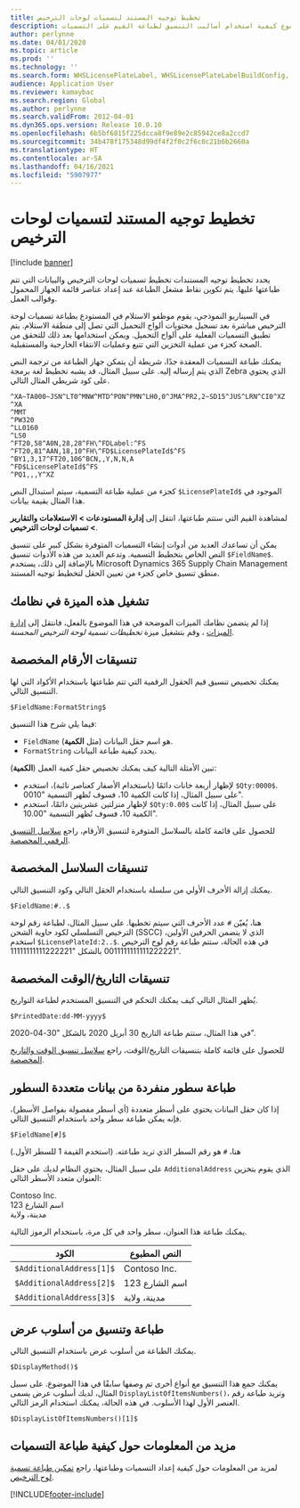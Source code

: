 ```yaml
---
title: تخطيط توجيه المستند لتسميات لوحات الترخيص
description: يوضح هذا الموضوع كيفية استخدام أساليب التنسيق لطباعة القيم على التسميات.
author: perlynne
ms.date: 04/01/2020
ms.topic: article
ms.prod: ''
ms.technology: ''
ms.search.form: WHSLicensePlateLabel, WHSLicensePlateLabelBuildConfig, WHSLicensePlateLabel, WHSDocumentRoutingLayout
audience: Application User
ms.reviewer: kamaybac
ms.search.region: Global
ms.author: perlynne
ms.search.validFrom: 2012-04-01
ms.dyn365.ops.version: Release 10.0.10
ms.openlocfilehash: 6b5bf6815f225dcca8f9e89e2c85942ce8a2ccd7
ms.sourcegitcommit: 34b478f175348d99df4f2f0c2f6c0c21b6b2660a
ms.translationtype: HT
ms.contentlocale: ar-SA
ms.lasthandoff: 04/16/2021
ms.locfileid: "5907977"
---
```

# <a name="document-routing-layout-for-license-plate-labels"></a>تخطيط توجيه المستند لتسميات لوحات الترخيص

[!include [banner](../includes/banner.md)]


يحدد تخطيط توجيه المستندات تخطيط تسميات لوحات الترخيص والبيانات التي تتم طباعتها عليها. يتم تكوين نقاط مشغل الطباعة عند إعداد عناصر قائمة الجهاز المحمول وقوالب العمل.

في السيناريو النموذجي، يقوم موظفو الاستلام في المستودع بطباعة تسميات لوحة الترخيص مباشرة بعد تسجيل محتويات ألواح التحميل التي تصل إلى منطقة الاستلام. يتم تطبيق التسميات الفعلية على ألواح التحميل. ويمكن استخدامها بعد ذلك للتحقق من الصحة كجزء من عملية التخزين التي تتبع وعمليات الانتقاء الخارجية والمستقبلية.

يمكنك طباعة التسميات المعقدة جدًا، شريطة أن يتمكن جهاز الطباعة من ترجمة النص الذي يتم إرساله إليه. على سبيل المثال، قد يشبه تخطيط لغة برمجة Zebra الذي يحتوي على كود شريطي المثال التالي.

```dos
^XA~TA000~JSN^LT0^MNW^MTD^PON^PMN^LH0,0^JMA^PR2,2~SD15^JUS^LRN^CI0^XZ
^XA
^MMT
^PW320
^LL0160
^LS0
^FT20,58^A0N,28,28^FH\^FDLabel:^FS
^FT20,81^AAN,18,10^FH\^FD$LicensePlateId$^FS
^BY1,3,17^FT20,106^BCN,,Y,N,N,A
^FD$LicensePlateId$^FS
^PQ1,,,Y^XZ
```

كجزء من عملية طباعة التسمية، سيتم استبدال النص `$LicensePlateId$` الموجود في هذا المثال بقيمة بيانات.

لمشاهدة القيم التي ستتم طباعتها، انتقل إلى **إدارة المستودعات \> ‏‫الاستعلامات والتقارير‬ \> تسميات لوحات الترخيص**.

يمكن أن تساعدك العديد من أدوات إنشاء التسميات المتوفرة بشكل كبير على تنسيق النص الخاص بتخطيط التسمية. وتدعم العديد من هذه الأدوات تنسيق `$FieldName$`. بالإضافة إلى ذلك، يستخدم Microsoft Dynamics 365 Supply Chain Management منطق تنسيق خاص كجزء من تعيين الحقل لتخطيط توجيه المستند.

## <a name="turn-on-this-feature-for-your-system"></a>تشغيل هذه الميزة في نظامك

إذا لم يتضمن نظامك الميزات الموضحة في هذا الموضوع بالفعل، فانتقل إلى [إدارة الميزات](../../fin-ops-core/fin-ops/get-started/feature-management/feature-management-overview.md) ، وقم بتشغيل ميزة *تخطيطات تسمية لوحة الترخيص المحسنة*.

## <a name="custom-number-formats"></a>تنسيقات الأرقام المخصصة

يمكنك تخصيص تنسيق قيم الحقول الرقمية التي تتم طباعتها باستخدام الأكواد التي لها التنسيق التالي.

```dos
$FieldName:FormatString$
```

فيما يلي شرح هذا التنسيق:

- `FieldName` هو اسم حقل البيانات (مثل **الكمية**).
- `FormatString` يحدد كيفية طباعة البيانات.

تبين الأمثلة التالية كيف يمكنك تخصيص حقل كمية العمل (**الكمية**):

- لإظهار أربعة خانات دائمًا (باستخدام الأصفار كعناصر نائبة)، استخدم `$Qty:0000$`. على سبيل المثال، إذا كانت الكمية 10، فسوف تُظهر التسمية "0010".
- لإظهار منزلتين عشريتين دائمًا، استخدم `$Qty:0.00$` على سبيل المثال، إذا كانت الكمية 10، فسوف تُظهر التسمية "10.00".

للحصول على قائمة كاملة بالسلاسل المتوفرة لتنسيق الأرقام، راجع [سلاسل التنسيق الرقمي المخصصة](/dotnet/standard/base-types/custom-numeric-format-strings).

## <a name="custom-string-formats"></a>تنسيقات السلاسل المخصصة

يمكنك إزالة الأحرف الأولي من سلسلة باستخدام الحقل التالي وكود التنسيق التالي.

```dos
$FieldName:#..$
```

هنا، يُعيّن `#` عدد الأحرف التي سيتم تخطيها. على سبيل المثال، لطباعة رقم لوحة الترخيص التسلسلي لكود حاوية الشحن (SSCC) الذي لا يتضمن الحرفين الأولين، استخدم `$LicensePlateId:2..$`. في هذه الحالة، ستتم طباعة رقم لوح الترخيص 0011111111111222221 بالشكل "11111111111222221".

## <a name="custom-datetime-formats"></a>تنسيقات التاريخ/الوقت المخصصة

يُظهر المثال التالي كيف يمكنك التحكم في التنسيق المستخدم لطباعة التواريخ.

```dos
$PrintedDate:dd-MM-yyyy$
```

في هذا المثال، ستتم طباعة التاريخ 30 أبريل 2020 بالشكل "30-04-2020".

للحصول على قائمة كاملة بتنسيقات التاريخ/الوقت، راجع [سلاسل تنسيق الوقت والتاريخ المخصصة](/dotnet/standard/base-types/custom-date-and-time-format-strings).

## <a name="print-individual-lines-from-multiline-data"></a>طباعة سطور منفردة من بيانات متعددة السطور

إذا كان حقل البيانات يحتوي على أسطر متعددة (أي أسطر مفصولة بفواصل الأسطر)، فإنه يمكن طباعة سطر واحد باستخدام التنسيق التالي.

```dos
$FieldName[#]$
```

هنا، `#` هو رقم السطر الذي تريد طباعته. (استخدم القيمة 1 للسطر الأول.)

على سبيل المثال، يحتوي النظام لديك على حقل `AdditionalAddress` الذي يقوم بتخزين العنوان متعدد الأسطر التالي:

Contoso Inc.  
123 اسم الشارع  
مدينة، ولاية

يمكنك طباعة هذا العنوان، سطر واحد في كل مرة، باستخدام الرموز التالية.

| الكود | النص المطبوع |
|---|---|
| `$AdditionalAddress[1]$` | Contoso Inc. |
| `$AdditionalAddress[2]$` | 123 اسم الشارع |
| `$AdditionalAddress[3]$` | مدينة، ولاية |

## <a name="print-and-format-from-a-display-method"></a>طباعة وتنسيق من أسلوب عرض

يمكنك الطباعة من أسلوب عرض باستخدام التنسيق التالي.

```dos
$DisplayMethod()$
```

يمكنك جمع هذا التنسيق مع أنواع أخرى تم وصفها سابقًا في هذا الموضوع. على سبيل المثال، لديك أسلوب عرض يسمى `DisplayListOfItemsNumbers()`، وتريد طباعة رقم العنصر الأول لهذا الأسلوب. في هذه الحالة، يمكنك استخدام الرمز التالي.

```dos
$DisplayListOfItemsNumbers()[1]$
```

## <a name="more-information-about-how-to-print-labels"></a>مزيد من المعلومات حول كيفية طباعة التسميات

لمزيد من المعلومات حول كيفية إعداد التسميات وطباعتها، راجع [تمكين طباعة تسمية لوح الترخيص](tasks/license-plate-label-printing.md).


[!INCLUDE[footer-include](../../includes/footer-banner.md)]